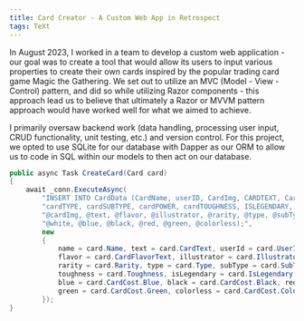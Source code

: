 ```yaml
---
title: Card Creator - A Custom Web App in Retrospect
tags: TeXt
---
```


In August 2023, I worked in a team to develop a custom web application - our goal was to create a tool that would allow its users to input various properties to create their own cards inspired by the popular trading card game Magic the Gathering. We set out to utilize an MVC (Model - View - Control) pattern, and did so while utilizing Razor components - this approach lead us to believe that ultimately a Razor or MVVM pattern approach would have worked well for what we aimed to achieve.

I primarily oversaw backend work (data handling, processing user input, CRUD functionality, unit testing, etc.) and version control. For this project, we opted to use SQLite for our database with Dapper as our ORM to allow us to code in SQL within our models to then act on our database.

```cs
public async Task CreateCard(Card card)
{
    await _conn.ExecuteAsync(
        "INSERT INTO CardData (CardName, userID, CardImg, CARDTEXT, CardFlavorText, CardIllustrator, cardRARITY, " +
        "cardTYPE, cardSUBTYPE, cardPOWER, cardTOUGHNESS, ISLEGENDARY, W, U, B, R, G, C) VALUES (@name, @userId, " +
        "@cardImg, @text, @flavor, @illustrator, @rarity, @type, @subType, @power, @toughness, @isLegendary, " +
        "@white, @blue, @black, @red, @green, @colorless);",
        new
        {
            name = card.Name, text = card.CardText, userId = card.UserId, cardImg = card.CardImg,
            flavor = card.CardFlavorText, illustrator = card.Illustrator,
            rarity = card.Rarity, type = card.Type, subType = card.SubType, power = card.Power,
            toughness = card.Toughness, isLegendary = card.IsLegendary, white = card.CardCost.White,
            blue = card.CardCost.Blue, black = card.CardCost.Black, red = card.CardCost.Red,
            green = card.CardCost.Green, colorless = card.CardCost.Colorless
        });
}
```
